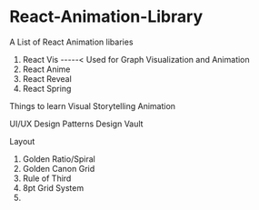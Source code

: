 # React-Animation-Library
A List of React Animation libaries

1. React Vis -----< Used for Graph Visualization and Animation
2. React Anime
3. React Reveal
4. React Spring


Things to learn
Visual Storytelling
Animation

UI/UX Design Patterns
Design Vault

Layout
1. Golden Ratio/Spiral
2. Golden Canon Grid
3. Rule of Third
4. 8pt Grid System
5. 
